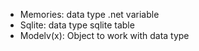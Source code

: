 ﻿- Memories: data type .net variable
- Sqlite: data type sqlite table
- Modelv(x): Object to work with data type